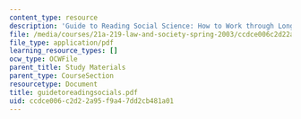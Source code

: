 ```yaml
---
content_type: resource
description: 'Guide to Reading Social Science: How to Work through Long Reading Assignments'
file: /media/courses/21a-219-law-and-society-spring-2003/ccdce006c2d22a95f9a47dd2cb481a01_guidetoreadingsocials.pdf
file_type: application/pdf
learning_resource_types: []
ocw_type: OCWFile
parent_title: Study Materials
parent_type: CourseSection
resourcetype: Document
title: guidetoreadingsocials.pdf
uid: ccdce006-c2d2-2a95-f9a4-7dd2cb481a01
---
```

